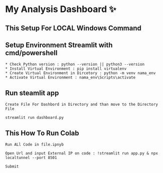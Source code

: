 # My Analysis Dashboard ✨

## This Setup For LOCAL Windows Command 

## Setup Environment Streamlit with cmd/powershell
```
* Check Python version : python --version || python3 --version
* Install Virtual Environment : pip install virtualenv
* Create Virtual Environment in Dircetory : python -m venv nama_env
* Activate Virtual Environment : nama_env\Scripts\activate
```

## Run steamlit app
```
Create File For Dashbord in Directory and than move to the Directory File

streamlit run dashboard.py
```


## This How To Run Colab

```
Run ALl Code in file.ipnyb

Open Url and input External IP on code : !streamlit run app.py & npx localtunnel --port 8501

Submit
```
